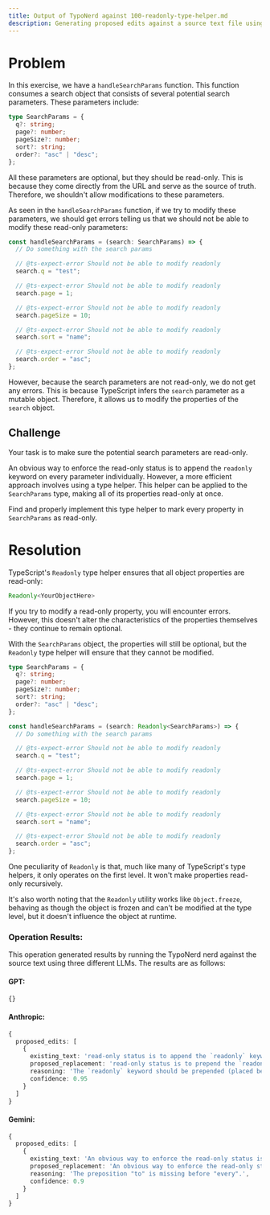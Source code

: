 ```yaml
---
title: Output of TypoNerd against 100-readonly-type-helper.md
description: Generating proposed edits against a source text file using the TypoNerd nerd. The source text is included, followed by edits generated by the same nerd against three different LLMs.
---
```


# Problem
In this exercise, we have a `handleSearchParams` function. This function consumes a search object that consists of several potential search parameters. These parameters include:

```ts
type SearchParams = {
  q?: string;
  page?: number;
  pageSize?: number;
  sort?: string;
  order?: "asc" | "desc";
};
```

All these parameters are optional, but they should be read-only. This is because they come directly from the URL and serve as the source of truth. Therefore, we shouldn't allow modifications to these parameters. 

As seen in the `handleSearchParams` function, if we try to modify these parameters, we should get errors telling us that we should not be able to modify these read-only parameters:

```ts
const handleSearchParams = (search: SearchParams) => {
  // Do something with the search params

  // @ts-expect-error Should not be able to modify readonly
  search.q = "test";

  // @ts-expect-error Should not be able to modify readonly
  search.page = 1;

  // @ts-expect-error Should not be able to modify readonly
  search.pageSize = 10;

  // @ts-expect-error Should not be able to modify readonly
  search.sort = "name";

  // @ts-expect-error Should not be able to modify readonly
  search.order = "asc";
};
```

However, because the search parameters are not read-only, we do not get any errors. This is because TypeScript infers the `search` parameter as a mutable object. Therefore, it allows us to modify the properties of the `search` object.

## Challenge

Your task is to make sure the potential search parameters are read-only.

An obvious way to enforce the read-only status is to append the `readonly` keyword on every parameter individually. However, a more efficient approach involves using a type helper. This helper can be applied to the `SearchParams` type, making all of its properties read-only at once.

Find and properly implement this type helper to mark every property in `SearchParams` as read-only.

# Resolution
TypeScript's `Readonly` type helper ensures that all object properties are read-only:

```typescript
Readonly<YourObjectHere>
```

If you try to modify a read-only property, you will encounter errors. However, this doesn't alter the characteristics of the properties themselves - they continue to remain optional.

With the `SearchParams` object, the properties will still be optional, but the `Readonly` type helper will ensure that they cannot be modified.

```typescript
type SearchParams = {
  q?: string;
  page?: number;
  pageSize?: number;
  sort?: string;
  order?: "asc" | "desc";
};

const handleSearchParams = (search: Readonly<SearchParams>) => {
  // Do something with the search params

  // @ts-expect-error Should not be able to modify readonly
  search.q = "test";

  // @ts-expect-error Should not be able to modify readonly
  search.page = 1;

  // @ts-expect-error Should not be able to modify readonly
  search.pageSize = 10;

  // @ts-expect-error Should not be able to modify readonly
  search.sort = "name";

  // @ts-expect-error Should not be able to modify readonly
  search.order = "asc";
};
```

One peculiarity of `Readonly` is that, much like many of TypeScript's type helpers, it only operates on the first level. It won't make properties read-only recursively.

It's also worth noting that the `Readonly` utility works like `Object.freeze`, behaving as though the object is frozen and can't be modified at the type level, but it doesn't influence the object at runtime.

### Operation Results:
This operation generated results by running the TypoNerd nerd against the source text using three different LLMs. The results are as follows:

#### GPT:
```typescript
{}
```

#### Anthropic:
```typescript
{
  proposed_edits: [
    {
      existing_text: 'read-only status is to append the `readonly` keyword on every parameter individually',
      proposed_replacement: 'read-only status is to prepend the `readonly` keyword to every parameter individually',
      reasoning: 'The `readonly` keyword should be prepended (placed before) each parameter, not appended (placed after).',
      confidence: 0.95
    }
  ]
}
```

#### Gemini:
```typescript
{
  proposed_edits: [
    {
      existing_text: 'An obvious way to enforce the read-only status is to append the `readonly` keyword on every parameter individually. However, a more efficient approach involves using a type helper. This helper can be applied to the `SearchParams` type, making all of its properties read-only at once.',
      proposed_replacement: 'An obvious way to enforce the read-only status is to append the `readonly` keyword to every parameter individually. However, a more efficient approach involves using a type helper. This helper can be applied to the `SearchParams` type, making all of its properties read-only at once.',
      reasoning: 'The preposition "to" is missing before "every".',
      confidence: 0.9
    }
  ]
}
```